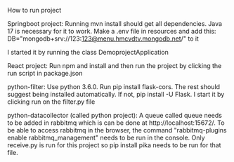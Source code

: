 How to run project

Springboot project:
Running mvn install should get all dependencies. Java 17 is necessary for it to work.
Make a .env file in resources and add this: DB="mongodb+srv://123:123@menu.hmcvdtv.mongodb.net/" to it

I started it by running the class DemoprojectApplication

React project: 
Run npm and install and then run the project by clicking the run script in package.json

python-filter:
Use python 3.6.0. Run pip install flask-cors. The rest should suggest being installed automatically. If not, pip install -U Flask.
I start it by clicking run on the filter.py file


python-datacollector (called python project):
A queue called queue needs to be added in rabbitmq which is can be done at http://localhost:15672/. To be able to access rabbitmq in the browser, the command "rabbitmq-plugins enable rabbitmq_management" needs to be run in the console. Only receive.py is run for this project so pip install pika needs to be run for that file.
